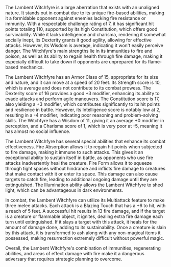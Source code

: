 The Lambent Witchfyre is a large aberration that exists with an unaligned nature. It stands out in combat due to its unique fire-based abilities, making it a formidable opponent against enemies lacking fire resistance or immunity. With a respectable challenge rating of 7, it has significant hit points totaling 110, supported by its high Constitution, which offers good survivability. While it lacks intelligence and charisma, rendering it somewhat socially inept, its Dexterity grants it good agility, allowing for effective attacks. However, its Wisdom is average, indicating it won't easily perceive danger. The Witchfyre's main strengths lie in its immunities to fire and poison, as well as its ability to regain health through fire damage, making it especially difficult to take down if opponents are unprepared for its flame-based mechanics.

The Lambent Witchfyre has an Armor Class of 15, appropriate for its size and nature, and it can move at a speed of 20 feet. Its Strength score is 10, which is average and does not contribute to its combat prowess. The Dexterity score of 16 provides a good +3 modifier, enhancing its ability to evade attacks and perform agile maneuvers. The Constitution score is 17, also yielding a +3 modifier, which contributes significantly to its hit points and resilience in battle. However, its Intelligence score is notably low at 2, resulting in a -4 modifier, indicating poor reasoning and problem-solving skills. The Witchfyre has a Wisdom of 11, giving it an average +0 modifier in perception, and a Charisma score of 1, which is very poor at -5, meaning it has almost no social influence.

The Lambent Witchfyre has several special abilities that enhance its combat effectiveness. Fire Absorption allows it to regain hit points when subjected to fire damage, making it immune to such attacks. This gives it an exceptional ability to sustain itself in battle, as opponents who use fire attacks inadvertently heal the creature. Fire Form allows it to squeeze through tight spaces without hindrance and inflicts fire damage to creatures that make contact with it or enter its space. This damage can also cause targets to catch fire, leading to additional ongoing damage until they are extinguished. The Illumination ability allows the Lambent Witchfyre to shed light, which can be advantageous in dark environments.

In combat, the Lambent Witchfyre can utilize its Multiattack feature to make three melee attacks. Each attack is a Blazing Touch that has a +6 to hit, with a reach of 5 feet. A successful hit results in 13 fire damage, and if the target is a creature or flammable object, it ignites, dealing extra fire damage each turn until extinguished. If it slays a target with this attack, it heals for the amount of damage done, adding to its sustainability. Once a creature is slain by this attack, it is transformed to ash along with any non-magical items it possessed, making resurrection extremely difficult without powerful magic. 

Overall, the Lambent Witchfyre's combination of immunities, regenerating abilities, and areas of effect damage with fire make it a dangerous adversary that requires strategic planning to overcome.